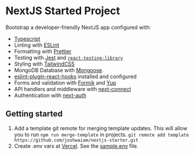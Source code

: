 # NextJS Started Project

Bootstrap a developer-friendly NextJS app configured with:

- [Typescript](https://www.typescriptlang.org/)
- Linting with [ESLint](https://eslint.org/)
- Formatting with [Prettier](https://prettier.io/)
- Testing with [Jest](https://jestjs.io/) and [`react-testing-library`](https://testing-library.com/docs/react-testing-library/intro)
- Styling with [TailwindCSS](https://www.tailwindcss.com)
- MongoDB Database with [Mongoose](https://mongoosejs.com/).
- [eslint-plugin-react-hooks](https://www.npmjs.com/package/eslint-plugin-react-hooks) installed and configured
- Forms and validation with [Formik](https://formik.org) and [Yup](https://github.com/jquense/yup)
- API handlers and middleware with [next-connect](https://www.npmjs.com/package/next-connect)
- Authentication with [next-auth](https://next-auth.js.org/)

## Getting started

1. Add a template git remote for merging template updates. This will allow you to run `npm run merge-template` in projects.
   `git remote add template https://github.com/joshwaiam/nextjs-starter.git`
2. Create .env vars at [Vercel](https://vercel.com). See the [sample.env](./sample.env) file.
